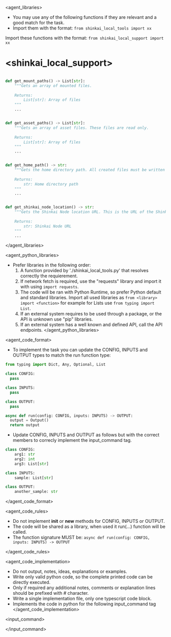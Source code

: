 
<agent_libraries>
  * You may use any of the following functions if they are relevant and a good match for the task.
  * Import them with the format: `from shinkai_local_tools import xx`
  
  Import these functions with the format: `from shinkai_local_support import xx`                  
# <shinkai_local_support>
```python

def get_mount_paths() -> List[str]:
    """Gets an array of mounted files.
    
    Returns:
        List[str]: Array of files
    """
    ...


def get_asset_paths() -> List[str]:
    """Gets an array of asset files. These files are read only.
    
    Returns:
        List[str]: Array of files
    """
    ...


def get_home_path() -> str:
    """Gets the home directory path. All created files must be written to this directory.
    
    Returns:
        str: Home directory path
    """
    ...


def get_shinkai_node_location() -> str:
    """Gets the Shinkai Node location URL. This is the URL of the Shinkai Node server.
    
    Returns:
        str: Shinkai Node URL
    """
    ...


```

</agent_libraries>

<agent_python_libraries>
* Prefer libraries in the following order:
  1. A function provided by './shinkai_local_tools.py' that resolves correctly the requierement.
  2. If network fetch is required, use the "requests" library and import it with using `import requests`.
  3. The code will be ran with Python Runtime, so prefer Python default and standard libraries. Import all used libraries as `from <library> import <function>` for example for Lists use `from typing import List`.
  4. If an external system requires to be used through a package, or the API is unknown use "pip" libraries.
  5. If an external system has a well known and defined API, call the API endpoints.
</agent_python_libraries>

<agent_code_format>
  * To implement the task you can update the CONFIG, INPUTS and OUTPUT types to match the run function type:
  ```python
from typing import Dict, Any, Optional, List

class CONFIG:
    pass

class INPUTS:
    pass

class OUTPUT:
    pass

async def run(config: CONFIG, inputs: INPUTS) -> OUTPUT:
    output = Output()
    return output
  ```
  * Update CONFIG, INPUTS and OUTPUT as follows but with the correct members to correcly implement the input_command tag.
```python
class CONFIG:
    arg1: str
    arg2: int
    arg3: List[str]

class INPUTS:
    sample: List[str]

class OUTPUT:
    another_sample: str
```

</agent_code_format>

<agent_code_rules>
  * Do not implement __init__ or __new__ methods for CONFIG, INPUTS or OUTPUT.
  * The code will be shared as a library, when used it run(...) function will be called.
  * The function signature MUST be: `async def run(config: CONFIG, inputs: INPUTS) -> OUTPUT`
  
</agent_code_rules>

<agent_code_implementation>
  * Do not output, notes, ideas, explanations or examples.
  * Write only valid python code, so the complete printed code can be directly executed.
  * Only if required any additional notes, comments or explanation lines should be prefixed with # character.
  * Write a single implementation file, only one typescript code block.
  * Implements the code in python for the following input_command tag
</agent_code_implementation>

<input_command>

</input_command>

